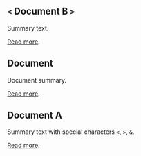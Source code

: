 <!-- markdownlint-disable -->

## `<` Document B `>`

Summary text.

[Read more](<InstructionTest/Document B.md>).

## Document

Document summary.

[Read more](<InstructionTest/Document.md>).

## Document A

Summary text with special characters `<`, `>`, `&`.

[Read more](<InstructionTest/Document A.md>).
